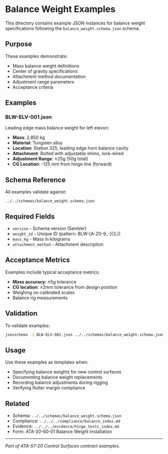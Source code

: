 # Balance Weight Examples

This directory contains example JSON instances for balance weight specifications following the `balance_weight.schema.json` schema.

## Purpose

These examples demonstrate:
- Mass balance weight definitions
- Center of gravity specifications
- Attachment method documentation
- Adjustment range parameters
- Acceptance criteria

## Examples

### BLW-ELV-001.json
Leading edge mass balance weight for left elevon:
- **Mass**: 2.850 kg
- **Material**: Tungsten alloy
- **Location**: Station 325, leading edge horn balance cavity
- **Attachment**: Bolted with adjustable shims, lock-wired
- **Adjustment Range**: ±25g (50g total)
- **CG Location**: -125 mm from hinge line (forward)

## Schema Reference

All examples validate against:
```
../../schemas/balance_weight.schema.json
```

## Required Fields

- `version` - Schema version (SemVer)
- `weight_id` - Unique ID (pattern: BLW-[A-Z0-9_-]{3,})
- `mass_kg` - Mass in kilograms
- `attachment_method` - Attachment description

## Acceptance Metrics

Examples include typical acceptance metrics:
- **Mass accuracy**: ±5g tolerance
- **CG location**: ±2mm tolerance from design position
- Weighing on calibrated scales
- Balance rig measurements

## Validation

To validate examples:
```bash
jsonschema -i BLW-ELV-001.json ../../schemas/balance_weight.schema.json
```

## Usage

Use these examples as templates when:
- Specifying balance weights for new control surfaces
- Documenting balance weight replacements
- Recording balance adjustments during rigging
- Verifying flutter margin compliance

## Related

- Schema: `../../schemas/balance_weight.schema.json`
- Compliance: `../../../compliance/balance_index.md`
- Evidence: `../../../evidence/hinge_tests_index.md`
- Form: ATA-20-60-01 Balance Weight Installation

---
*Part of ATA-57-20 Control Surfaces contract examples.*
